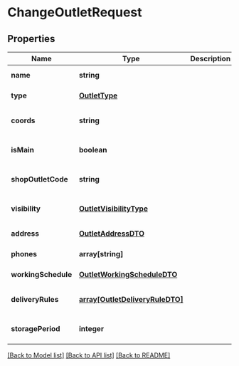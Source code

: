 # ChangeOutletRequest

## Properties
Name | Type | Description | Notes
------------ | ------------- | ------------- | -------------
**name** | **string** |  | [default to null]
**type** | [**OutletType**](OutletType.md) |  | [default to null]
**coords** | **string** |  | [optional] [default to null]
**isMain** | **boolean** |  | [optional] [default to null]
**shopOutletCode** | **string** |  | [optional] [default to null]
**visibility** | [**OutletVisibilityType**](OutletVisibilityType.md) |  | [optional] [default to null]
**address** | [**OutletAddressDTO**](OutletAddressDTO.md) |  | [default to null]
**phones** | **array[string]** |  | [default to null]
**workingSchedule** | [**OutletWorkingScheduleDTO**](OutletWorkingScheduleDTO.md) |  | [default to null]
**deliveryRules** | [**array[OutletDeliveryRuleDTO]**](OutletDeliveryRuleDTO.md) |  | [optional] [default to null]
**storagePeriod** | **integer** |  | [optional] [default to null]

[[Back to Model list]](../README.md#documentation-for-models) [[Back to API list]](../README.md#documentation-for-api-endpoints) [[Back to README]](../README.md)


